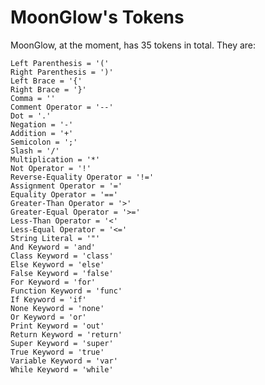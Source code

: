 <!-- tokens.md -->

<script src="../src/codeblocks.js">
</script>

# MoonGlow's Tokens

MoonGlow, at the moment, has 35 tokens in total.
They are:

```MoonGlow
Left Parenthesis = '('
Right Parenthesis = ')'
Left Brace = '{'
Right Brace = '}'
Comma = ''
Comment Operator = '--'
Dot = '.'
Negation = '-'
Addition = '+'
Semicolon = ';'
Slash = '/'
Multiplication = '*'
Not Operator = '!'
Reverse-Equality Operator = '!='
Assignment Operator = '='
Equality Operator = '=='
Greater-Than Operator = '>'
Greater-Equal Operator = '>='
Less-Than Operator = '<'
Less-Equal Operator = '<='
String Literal = '"'
And Keyword = 'and'
Class Keyword = 'class'
Else Keyword = 'else'
False Keyword = 'false'
For Keyword = 'for'
Function Keyword = 'func'
If Keyword = 'if'
None Keyword = 'none'
Or Keyword = 'or'
Print Keyword = 'out'
Return Keyword = 'return'
Super Keyword = 'super'
True Keyword = 'true'
Variable Keyword = 'var'
While Keyword = 'while'
```
